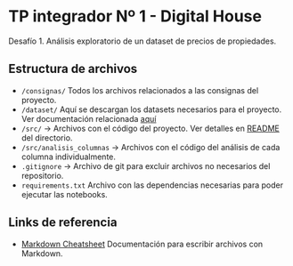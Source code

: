 # TP integrador Nº 1 - Digital House

Desafío 1. Análisis exploratorio de un dataset de precios de propiedades.

## Estructura de archivos
* `/consignas/` Todos los archivos relacionados a las consignas del proyecto.
* `/dataset/` Aquí se descargan los datasets necesarios para el proyecto. Ver documentación relacionada [aquí](dataset/README.md) 
* `/src/` -> Archivos con el código del proyecto. Ver detalles en [README](src/README.md) del directorio.
* `/src/analisis_columnas` -> Archivos con el código del análisis de cada columna individualmente.
* `.gitignore` -> Archivo de git para excluir archivos no necesarios del repositorio.
* `requirements.txt` Archivo con las dependencias necesarias para poder ejecutar las notebooks.

## Links de referencia
* [Markdown Cheatsheet](https://github.com/adam-p/markdown-here/wiki/Markdown-Cheatsheet) Documentación para escribir archivos con Markdown.